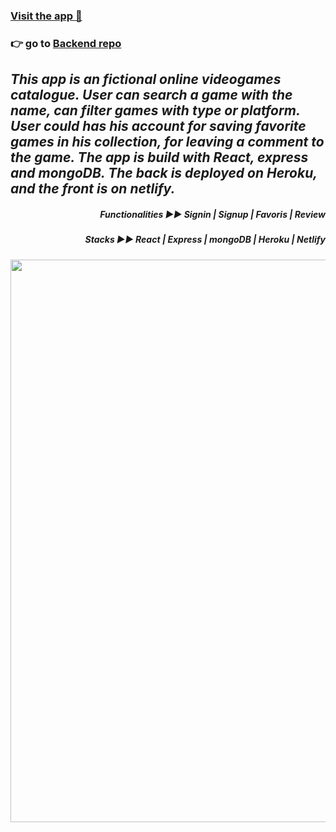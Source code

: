 ### [Visit the app 👀](https://my-projet-gamepad.netlify.app/)

### 👉 go to [Backend repo](https://github.com/Yiyi41/GamePad-backend)


*<h2 >This app is an fictional online videogames catalogue. User can search a game with the name, can filter games with type or platform. User could has his account for saving favorite games in his collection, for leaving a comment to the game. The app is build with React, express and mongoDB. The back is deployed on Heroku, and the front is on netlify.</h2>*

*<h5 align="right">Functionalities ▶︎▶︎ Signin | Signup | Favoris | Review</h5>*
*<h5 align="right">Stacks ▶︎▶︎ React | Express | mongoDB | Heroku | Netlify  </h5>*




<p align="center" >
<img align="center" width="900" src="https://res.cloudinary.com/dps4zteie/image/upload/v1701079545/Capture_d_e%CC%81cran_2023-11-27_a%CC%80_11.03.21_l97fvh.png"/>
</p>     
   





